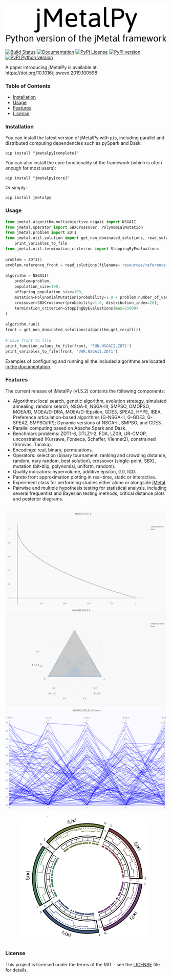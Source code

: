 <p align="center">
  <br/>
  <img src=source/jmetalpy.png alt="jMetalPy">
  <br/>
</p>

[![Build Status](https://img.shields.io/travis/jMetal/jMetalPy/master.svg?style=flat-square)](https://travis-ci.org/jMetal/jMetalPy)
[![Documentation](https://img.shields.io/badge/docs-online-success?style=flat-square)](https://jmetal.github.io/jMetalPy/index.html)
[![PyPI License](https://img.shields.io/pypi/l/jMetalPy.svg?style=flat-square)]()
[![PyPI version](https://img.shields.io/pypi/v/jMetalPy.svg?style=flat-square)]()
[![PyPI Python version](https://img.shields.io/pypi/pyversions/jMetalPy.svg?style=flat-square)]()

A paper introducing jMetalPy is available at: https://doi.org/10.1016/j.swevo.2019.100598

### Table of Contents
- [Installation](#installation)
- [Usage](#usage)
- [Features](#features)
- [License](#license)

### Installation

You can install the latest version of jMetalPy with `pip`, 
including parallel and distributed computing dependencies such as pySpark and Dask:

```console
pip install "jmetalpy[complete]"
```

You can also install the core functionality of the framework (which is often enough for most users):

```console
pip install "jmetalpy[core]"
```

Or simply:

```console
pip install jmetalpy
```

### Usage

```python
from jmetal.algorithm.multiobjective.nsgaii import NSGAII
from jmetal.operator import SBXCrossover, PolynomialMutation
from jmetal.problem import ZDT1
from jmetal.util.solution import get_non_dominated_solutions, read_solutions, print_function_values_to_file, \
    print_variables_to_file
from jmetal.util.termination_criterion import StoppingByEvaluations

problem = ZDT1()
problem.reference_front = read_solutions(filename='resources/reference_front/ZDT1.pf')

algorithm = NSGAII(
    problem=problem,
    population_size=100,
    offspring_population_size=100,
    mutation=PolynomialMutation(probability=1.0 / problem.number_of_variables, distribution_index=20),
    crossover=SBXCrossover(probability=1.0, distribution_index=20),
    termination_criterion=StoppingByEvaluations(max=25000)
)

algorithm.run()
front = get_non_dominated_solutions(algorithm.get_result())

# save front to file
print_function_values_to_file(front, 'FUN.NSGAII.ZDT1')
print_variables_to_file(front, 'VAR.NSGAII.ZDT1')
```

Examples of configuring and running all the included algorithms are located [in the documentation](https://jmetal.github.io/jMetalPy/multiobjective.algorithms.html).

### Features
The current release of jMetalPy (v1.5.2) contains the following components:

* Algorithms: local search, genetic algorithm, evolution strategy, simulated annealing, random search, NSGA-II, NSGA-III, SMPSO, OMOPSO, MOEA/D, MOEA/D-DRA, MOEA/D-IEpsilon, GDE3, SPEA2, HYPE, IBEA. Preference articulation-based algorithms (G-NSGA-II, G-GDE3, G-SPEA2, SMPSO/RP); Dynamic versions of NSGA-II, SMPSO, and GDE3.
* Parallel computing based on Apache Spark and Dask.
* Benchmark problems: ZDT1-6, DTLZ1-2, FDA, LZ09, LIR-CMOP, unconstrained (Kursawe, Fonseca, Schaffer, Viennet2), constrained (Srinivas, Tanaka).
* Encodings: real, binary, permutations.
* Operators: selection (binary tournament, ranking and crowding distance, random, nary random, best solution), crossover (single-point, SBX), mutation (bit-blip, polynomial, uniform, random).
* Quality indicators: hypervolume, additive epsilon, GD, IGD.
* Pareto front approximation plotting in real-time, static or interactive.
* Experiment class for performing studies either alone or alongside [jMetal](https://github.com/jMetal/jMetal).
* Pairwise and multiple hypothesis testing for statistical analysis, including several frequentist and Bayesian testing methods, critical distance plots and posterior diagrams.

<p align="center">
  <br/>
  <img src=source/_static/2D.gif width=600 alt="Scatter plot 2D">
  <br/>
  <img src=source/_static/3D.gif width=600 alt="Scatter plot 3D">
  <br/>
  <img src=source/_static/p-c.gif width=600 alt="Parallel coordinates">
  <br/>
  <br/>
  <img src=source/_static/chordplot.gif width=400 alt="Interactive chord plot">
  <br/>
</p>

### License
This project is licensed under the terms of the MIT - see the [LICENSE](LICENSE) file for details.